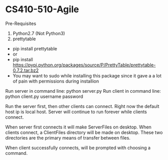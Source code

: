 # CS410-510-Agile

Pre-Requisites
1.  Python2.7 (Not Python3)
2.  prettytable
- pip install prettytable
- or
- pip install https://pypi.python.org/packages/source/P/PrettyTable/prettytable-0.7.2.tar.bz2
- You may want to sudo while installing this package since it gave a a lot of pain with permissions during installion

Run server in command line: python server.py
Run client in command line: python client.py username password

Run the server first, then other clients can connect. Right now the default host ip is local host.
Server will continue to run forever while clients connect. 

When server first connects it will make ServerFiles on desktop.
When clients connect, a ClientFiles directory will be made on desktop.
These two directories are the primary means of transfer between files.

When client successfully connects, will be prompted with choosing a command.
